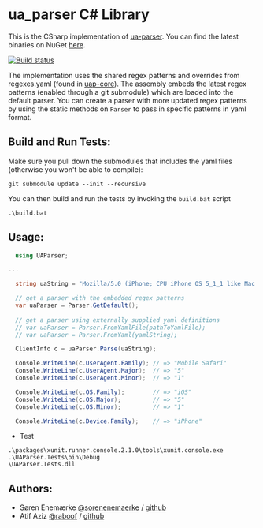 ua_parser C# Library
======================

This is the CSharp implementation of [ua-parser](https://github.com/tobie/ua-parser). You can find the latest binaries on NuGet [here](https://www.nuget.org/packages/UAParser/).

[![Build status](https://ci.appveyor.com/api/projects/status/q4jb94nn51q8v0cf?svg=true)](https://ci.appveyor.com/project/AngeleyesTrue/uap-csharp)


The implementation uses the shared regex patterns and overrides from regexes.yaml (found in [uap-core](https://github.com/ua-parser/uap-core)). The assembly embeds the latest regex patterns (enabled through a git submodule) which are loaded into the default parser. You can create a parser with more updated regex patterns by using the static methods on `Parser` to pass in specific patterns in yaml format.

Build and Run Tests:
------
Make sure you pull down the submodules that includes the yaml files (otherwise you won't be able to compile):

	git submodule update --init --recursive

You can then build and run the tests by invoking the `build.bat` script

    .\build.bat

Usage:
--------
```csharp
  using UAParser;

...

  string uaString = "Mozilla/5.0 (iPhone; CPU iPhone OS 5_1_1 like Mac OS X) AppleWebKit/534.46 (KHTML, like Gecko) Version/5.1 Mobile/9B206 Safari/7534.48.3";

  // get a parser with the embedded regex patterns
  var uaParser = Parser.GetDefault();
  
  // get a parser using externally supplied yaml definitions
  // var uaParser = Parser.FromYamlFile(pathToYamlFile);
  // var uaParser = Parser.FromYaml(yamlString);

  ClientInfo c = uaParser.Parse(uaString);

  Console.WriteLine(c.UserAgent.Family); // => "Mobile Safari"
  Console.WriteLine(c.UserAgent.Major);  // => "5"
  Console.WriteLine(c.UserAgent.Minor);  // => "1"

  Console.WriteLine(c.OS.Family);        // => "iOS"
  Console.WriteLine(c.OS.Major);         // => "5"
  Console.WriteLine(c.OS.Minor);         // => "1"

  Console.WriteLine(c.Device.Family);    // => "iPhone"
```

- Test
```
.\packages\xunit.runner.console.2.1.0\tools\xunit.console.exe .\UAParser.Tests\bin\Debug
\UAParser.Tests.dll
```

Authors:
-------

  * Søren Enemærke [@sorenenemaerke](https://twitter.com/sorenenemaerke) / [github](https://github.com/enemaerke)
  * Atif Aziz [@raboof](https://twitter.com/raboof) / [github](https://github.com/atifaziz)

  